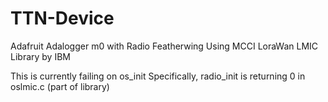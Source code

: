 # TTN-Device
Adafruit Adalogger m0 with Radio Featherwing
Using MCCI LoraWan LMIC Library by IBM

This is currently failing on os_init 
Specifically, radio_init is returning 0 in oslmic.c (part of library)